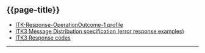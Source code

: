 ## {{page-title}}

- [ITK-Response-OperationOutcome-1 profile](https://fhir.nhs.uk/STU3/StructureDefinition/ITK-Response-OperationOutcome-1)
- [ITK3 Message Distribution specification (error response examples)](https://nhsconnect.github.io/ITK3-FHIR-Messaging-Distribution/explore_response_examples.html)
- [ITK3 Response codes](https://fhir.nhs.uk/STU3/CodeSystem/ITK-ResponseCodes-1)

---